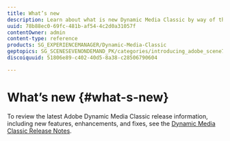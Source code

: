 ```yaml
---
title: What’s new
description: Learn about what is new Dynamic Media Classic by way of the current release notes.
uuid: 78b88ec0-69fc-481b-af54-4c2d0a31057f
contentOwner: admin
content-type: reference
products: SG_EXPERIENCEMANAGER/Dynamic-Media-Classic
geptopics: SG_SCENESEVENONDEMAND_PK/categories/introducing_adobe_scene7
discoiquuid: 51806e89-c402-40d5-8a38-c28506790604

---
```


# What’s new {#what-s-new}

To review the latest Adobe Dynamic Media Classic release information, including new features, enhancements, and fixes, see the [Dynamic Media Classic Release Notes](https://docs.adobe.com/content/help/en/dynamic-media-developer-resources/release-notes/s7rn2017.html).
